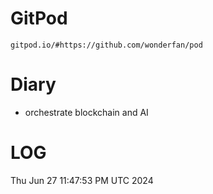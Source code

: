 # GitPod

```
gitpod.io/#https://github.com/wonderfan/pod
```

# Diary

- orchestrate blockchain and AI

# LOG

Thu Jun 27 11:47:53 PM UTC 2024
